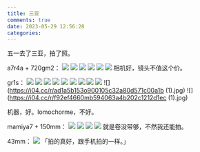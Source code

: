 ```yaml
---
title: 三亚
comments: true
date: 2023-05-29 12:56:28
categories:
---
```

五一去了三亚，拍了照。

a7r4a + 720gm2：
![](https://cdn.jsdelivr.net/gh/gaoryrt/f/202305291200542.jpg)
![](https://cdn.jsdelivr.net/gh/gaoryrt/f/202305291200521.jpg)
![](https://cdn.jsdelivr.net/gh/gaoryrt/f/202305291200536.jpg)
![](https://cdn.jsdelivr.net/gh/gaoryrt/f/202305291200535.jpg)
![](https://cdn.jsdelivr.net/gh/gaoryrt/f/202305291200541.jpg)
![](https://cdn.jsdelivr.net/gh/gaoryrt/f/202305291200534.jpg)
相机好，镜头不值这个价。


gr1s：
![](https://cdn.jsdelivr.net/gh/gaoryrt/f/202305291200539.jpg)
![](https://cdn.jsdelivr.net/gh/gaoryrt/f/202305291200530.JPG)
![](https://cdn.jsdelivr.net/gh/gaoryrt/f/202305291200528.JPG)
![](https://cdn.jsdelivr.net/gh/gaoryrt/f/202305291200525.JPG)
![](https://cdn.jsdelivr.net/gh/gaoryrt/f/202305291200527.JPG)
![](https://cdn.jsdelivr.net/gh/gaoryrt/f/202305291200531.JPG)
![](https://cdn.jsdelivr.net/gh/gaoryrt/f/202305291200524.JPG)
![](https://cdn.jsdelivr.net/gh/gaoryrt/f/202305291200529.JPG)
![](https://cdn.jsdelivr.net/gh/gaoryrt/f/202305291200526.JPG)
![](https://i04.cc/r/ad1a5b153o900105c32a80d571c00a1b (1).jpg)
![](https://i04.cc/r/f92ef4660mb594063a4b202c1212d1ec (1).jpg)

机器，好。lomochorme，不好。


mamiya7 + 150mm：
![](https://cdn.jsdelivr.net/gh/gaoryrt/f/202305291200538.jpg)
![](https://cdn.jsdelivr.net/gh/gaoryrt/f/202305291200537.jpg)
![](https://cdn.jsdelivr.net/gh/gaoryrt/f/202305291200533.jpg)
![](https://cdn.jsdelivr.net/gh/gaoryrt/f/202305291200523.JPG)
就是卷没带够，不然我还能拍。

43mm：
![](https://cdn.jsdelivr.net/gh/gaoryrt/f/202305291200532.jpg)
「拍的真好，跟手机拍的一样。」
